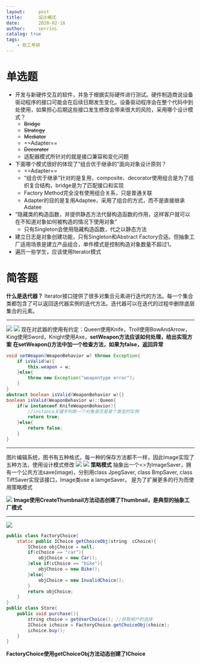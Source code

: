 ```yaml
---
layout:     post
title:      设计模式
date:       2020-02-18             
author:     serrini                 
catalog: true                       
tags:                               
    - 软工考研
---
```

# 单选题
* 开发与新硬件交互的软件，并急于根据实际硬件进行测试。硬件制造商说设备驱动程序的接口可能会在后续日期发生变化。设备驱动程序会在整个代码中到处使用，如果担心后期这些接口发生修改会带来很大的风险，采用哪个设计模式？
    * ~~Bridge~~
    * ~~Strategy~~
    * ~~Mediator~~
    * ==Adapter==
    * ~~Decorator~~
    * 适配器模式所针对的就是接口兼容和变化问题
* 下面哪个模式很好的体现了“组合优于继承的”面向对象设计原则？
    * ==Adapter==
    * “组合优于继承”针对的是复用，composite、decorator使用组合是为了组织复合结构，bridge是为了匹配接口和实现
    * Factory Method完全没有使用组合关系，只是普通关联
    * Adapter的目的是复用Adaptee，采用了组合的方式，而不是直接继承Adatee
* “隐藏类的构造函数，并提供静态方法代替构造函数的作用，这样客户就可以在不知道对象如何被构造的情况下使用对象”
    * 只有Singleton会使用隐藏构造函数，代之以静态方法
* 建立日志是对象创建功能，只有Singleton和Abstract Factory合适。但抽象工厂适用场景是建立产品组合，单件模式是控制构造对象数量不超过1。
* 遍历一些学生，应该使用Iterator模式



# 简答题
**什么是迭代器？**
Iterator接口提供了很多对集合元素进行迭代的方法。每一个集合类都包含了可以返回迭代器实例的迭代方法。迭代器可以在迭代的过程中删除底层集合的元素。

***

![](https://tva1.sinaimg.cn/large/0082zybpgy1gbybns0sp2j30h20a8dj0.jpg)
![](https://tva1.sinaimg.cn/large/0082zybpgy1gbybnsglkuj30ht0c00vj.jpg)
现在对武器的使用有约定：Queen使用Knife，Troll使用BowAndArrow，King使用Sword，Knight使用Axe，**setWeapon方法应该如何处理，给出实现方案**
**在setWeapon()方法中加一个检查方法，如果为false，返回异常**

```java
void setWeapon(WeaponBehavior w) throws Exception{
	if isValid(w){
		this.weapon = w;
	}else{
		throw new Exception("weapontype error");
	}
}
abstract boolean isValid(WeaponBehavior w){}
boolean isValid(WeaponBehavior w)::Queen{
	if(w instanceof KnifeWeaponBehavior){
		//instance关键字判断一个对象是否是某个类型的实例
		return true;
	}else{
		return false;
	}
}
```

***


图片编辑系统，图书有五种格式，每一种的保存方法都不一样，因此Image实现了五种方法，使用设计模式修改
![](https://tva1.sinaimg.cn/large/0082zybpgy1gbybnswux2j303z06bt99.jpg)
![](https://tva1.sinaimg.cn/large/0082zybpgy1gbybnthk2kj30cq0bfjsq.jpg)
**策略模式**
抽象出一个<<interface>>为ImageSaver，拥有一个公共方法save(image)，分别用class JpegSaver, class BmpSaver, class TiffSaver实现该接口，Image类use a IamgeSaver。
是为了扩展更多的行为而使用策略模式

![](https://tva1.sinaimg.cn/large/0082zybpgy1gbybntxr1mj30iv0i2n06.jpg)
**Image使用CreateThumbnail方法动态创建了Thumbnail，是典型的抽象工厂模式**

***

![](https://tva1.sinaimg.cn/large/0082zybpgy1gbybny49hlj30if0dfjth.jpg)


```java
public class FactoryChoice{
	static public IChoice getChoiceObj(string  cChoice){
		IChoice objChoice = null;
		if(cChoice == "car"){
			objChoice = new Car();
		}else if(cChoice == "bike"){
			objChoice = new Bike();
		}else{
			objChoice = new InvalidChoice();
		}
		return objChoice;
	}
}
public class Store{
	public void purchase(){
		string choice = getUserChoice(); //获取用户的选择
		IChoice ichoice = FactoryChoice.getChoiceObj(choice);  
		ichoice.buy();
	}
}
```
**FactoryChoice使用getChoiceObj方法动态创建了IChoice**




